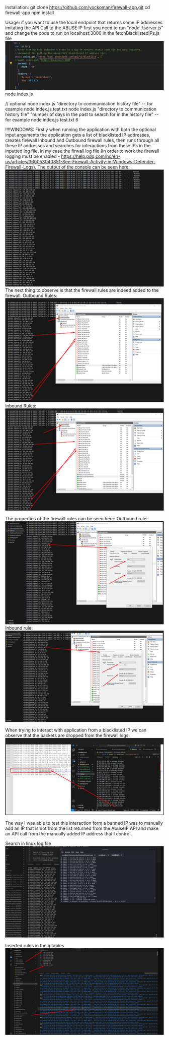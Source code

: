 Installation:
git clone https://github.com/yockoman/firewall-app.git
cd firewall-app
npm install

Usage:
if you want to use the local endpoint that returns some IP addresses imitating the API Call to the ABUSE IP first you need to run "node .\server.js" and change the code to run on localhost:3000 in the fetchBlacklistedIPs.js file
![alt text](image.png)
node index.js

// optional
node index.js "directory to communication history file" -- for example node index.js test.txt
node index.js "directory to communication history file" "number of days in the past to search for in the history file" -- for example node index.js test.txt 6

!!!!WINDOWS:
Firstly when running the application with both the optional input arguments the application gets a list of blacklisted IP addresses, 
creates firewall Inbound and Outbound firewall rules, then runs through all these IP addresses and searches for interactions from these IPs 
in the inputted log file, in my case the firwall log file (In order to work the firewall logging must be enabled - https://help.pdq.com/hc/en-us/articles/360053040851-See-Firewall-Activity-in-Windows-Defender-Firewall-Logs). The output of the console can be seen here:
![alt text](image-1.png)
The next thing to observe is that the firewall rules are indeed added to the firewall:
Outbound Rules:
![alt text](image-2.png)
Inbound Rules:
![alt text](image-3.png)

The properties of the firewall rules can be seen here:
Outbound rule:
![alt text](image-4.png)
Inbound rule:
![alt text](image-5.png)

When trying to interact with application from a blacklisted IP we can observe that the packets are dropped from the firewall logs:
![alt text](image-6.png)

The way I was able to test this interaction form a banned IP was to manually add an IP that is not from the list returned from the AbuseIP API and 
make an API call from the manually added IP address that I control.


Search in linux log file 
![alt text](image-7.png)

Inserted rules in the iptables
![alt text](image-8.png)
